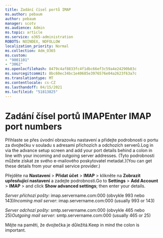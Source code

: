 ```yaml
---
title: Zadání čísel portů IMAP
ms.author: pebaum
author: pebaum
manager: scotv
ms.audience: Admin
ms.topic: article
ms.service: o365-administration
ROBOTS: NOINDEX, NOFOLLOW
localization_priority: Normal
ms.collection: Adm_O365
ms.custom:
- "9001101"
- "3062"
ms.openlocfilehash: 8479c4af8833fc4f1dbc66ef3c59a4e24290b83c
ms.sourcegitcommit: 8bc60ec34bc1e40685e3976576e04a2623f63a7c
ms.translationtype: MT
ms.contentlocale: cs-CZ
ms.lasthandoff: 04/15/2021
ms.locfileid: "51813825"
---
```

# <a name="enter-imap-port-numbers"></a><span data-ttu-id="00baa-102">Zadání čísel portů IMAP</span><span class="sxs-lookup"><span data-stu-id="00baa-102">Enter IMAP port numbers</span></span>

<span data-ttu-id="00baa-103">Přihlaste se přes úvodní obrazovku nastavení a přidejte podrobnosti o portu za dvojtečku v souladu s adresami příchozích a odchozích serverů.</span><span class="sxs-lookup"><span data-stu-id="00baa-103">Log in via the advance setup screen and add your port details behind a colon in line with your incoming and outgoing server addresses.</span></span> <span data-ttu-id="00baa-104">(Tyto podrobnosti můžete získat ze svého e-mailového poskytovatel metadat.)</span><span class="sxs-lookup"><span data-stu-id="00baa-104">(You can get these details from your email service provider.)</span></span> 

<span data-ttu-id="00baa-105">Přejděte na **Nastavení**  >  **Přidat účet**  >  **IMAP** > klikněte na **Zobrazit upřesňující nastavení** a zadejte podrobnosti.</span><span class="sxs-lookup"><span data-stu-id="00baa-105">Go to **Settings** > **Add Account** > **IMAP** > and click **Show advanced settings**; then enter your details.</span></span> 

<span data-ttu-id="00baa-106">*Server příchozí pošty:* imap.servername.com:000 (obvykle 993 nebo 143)</span><span class="sxs-lookup"><span data-stu-id="00baa-106">*Incoming mail server*: imap.servername.com:000 (usually 993 or 143)</span></span> 

<span data-ttu-id="00baa-107">*Server odchozí pošty:* smtp.servername.com:000 (obvykle 465 nebo 25)</span><span class="sxs-lookup"><span data-stu-id="00baa-107">*Outgoing mail server*: smtp.servername.com:000 (usually 465 or 25)</span></span> 

<span data-ttu-id="00baa-108">Mějte na paměti, že dvojtečka je důležitá.</span><span class="sxs-lookup"><span data-stu-id="00baa-108">Keep in mind the colon is important.</span></span> 
